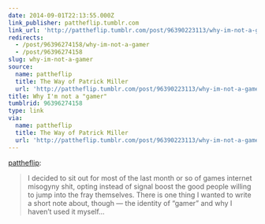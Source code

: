 ```yaml
---
date: 2014-09-01T22:13:55.000Z
link_publisher: pattheflip.tumblr.com
link_url: 'http://pattheflip.tumblr.com/post/96390223113/why-im-not-a-gamer'
redirects:
  - /post/96396274158/why-im-not-a-gamer
  - /post/96396274158
slug: why-im-not-a-gamer
source:
  name: pattheflip
  title: The Way of Patrick Miller
  url: 'http://pattheflip.tumblr.com/post/96390223113/why-im-not-a-gamer'
title: Why I'm not a "gamer"
tumblrid: 96396274158
type: link
via:
  name: pattheflip
  title: The Way of Patrick Miller
  url: 'http://pattheflip.tumblr.com/post/96390223113/why-im-not-a-gamer'
---
```

<p><a href="http://pattheflip.tumblr.com/post/96390223113/why-im-not-a-gamer" class="tumblr_blog">pattheflip</a>:</p>

<blockquote><p>I decided to sit out for most of the last month or so of games internet misogyny shit, opting instead of signal boost the good people willing to jump into the fray themselves. There is one thing I wanted to write a short note about, though — the identity of “gamer” and why I haven’t used it myself&hellip;</p></blockquote>
